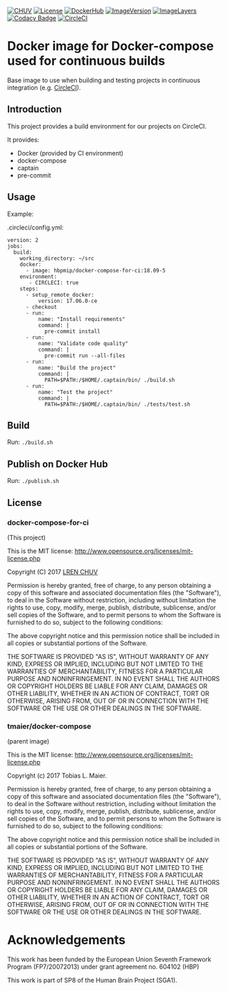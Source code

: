 [![CHUV](https://img.shields.io/badge/CHUV-LREN-AF4C64.svg)](https://www.unil.ch/lren/en/home.html) [![License](https://img.shields.io/badge/license-Apache--2.0-blue.svg)](https://github.com/LREN-CHUV/docker-compose-for-ci/blob/master/LICENSE) [![DockerHub](https://img.shields.io/badge/docker-hbpmip%2Fdocker--compose--for--ci-008bb8.svg)](https://hub.docker.com/r/hbpmip/docker-compose-for-ci/) [![ImageVersion](https://images.microbadger.com/badges/version/hbpmip/docker-compose-for-ci.svg)](https://hub.docker.com/r/hbpmip/docker-compose-for-ci/tags "hbpmip/docker-compose-for-ci image tags") [![ImageLayers](https://images.microbadger.com/badges/image/hbpmip/docker-compose-for-ci.svg)](https://microbadger.com/#/images/hbpmip/docker-compose-for-ci "hbpmip/docker-compose-for-ci on microbadger") [![Codacy Badge](https://api.codacy.com/project/badge/Grade/3b8686d1b2fe4c859cedcd0f435569ff)](https://www.codacy.com/app/hbp-mip/docker-compose-for-ci?utm_source=github.com&amp;utm_medium=referral&amp;utm_content=LREN-CHUV/docker-compose-for-ci&amp;utm_campaign=Badge_Grade) [![CircleCI](https://circleci.com/gh/LREN-CHUV/docker-compose-for-ci.svg?style=svg)](https://circleci.com/gh/LREN-CHUV/docker-compose-for-ci)

# Docker image for Docker-compose used for continuous builds

Base image to use when building and testing projects in continuous integration (e.g. [CircleCI](https://circleci.com)).

## Introduction

This project provides a build environment for our projects on CircleCI.

It provides:

* Docker (provided by CI environment)
* docker-compose
* captain
* pre-commit

## Usage

Example:

.circleci/config.yml:

```
version: 2
jobs:
  build:
    working_directory: ~/src
    docker:
      - image: hbpmip/docker-compose-for-ci:18.09-5
    environment:
       - CIRCLECI: true
    steps:
      - setup_remote_docker:
          version: 17.06.0-ce
      - checkout
      - run:
          name: "Install requirements"
          command: |
            pre-commit install
      - run:
          name: "Validate code quality"
          command: |
            pre-commit run --all-files
      - run:
          name: "Build the project"
          command: |
            PATH=$PATH:/$HOME/.captain/bin/ ./build.sh
      - run:
          name: "Test the project"
          command: |
            PATH=$PATH:/$HOME/.captain/bin/ ./tests/test.sh

```

## Build

Run: `./build.sh`

## Publish on Docker Hub

Run: `./publish.sh`

## License

### docker-compose-for-ci

(This project)

This is the MIT license: http://www.opensource.org/licenses/mit-license.php

Copyright (C) 2017 [LREN CHUV](https://www.unil.ch/lren/en/home.html)

Permission is hereby granted, free of charge, to any person obtaining a copy of this
software and associated documentation files (the "Software"), to deal in the Software
without restriction, including without limitation the rights to use, copy, modify, merge,
publish, distribute, sublicense, and/or sell copies of the Software, and to permit persons
to whom the Software is furnished to do so, subject to the following conditions:

The above copyright notice and this permission notice shall be included in all copies or
substantial portions of the Software.

THE SOFTWARE IS PROVIDED "AS IS", WITHOUT WARRANTY OF ANY KIND, EXPRESS OR IMPLIED,
INCLUDING BUT NOT LIMITED TO THE WARRANTIES OF MERCHANTABILITY, FITNESS FOR A PARTICULAR
PURPOSE AND NONINFRINGEMENT. IN NO EVENT SHALL THE AUTHORS OR COPYRIGHT HOLDERS BE LIABLE
FOR ANY CLAIM, DAMAGES OR OTHER LIABILITY, WHETHER IN AN ACTION OF CONTRACT, TORT OR
OTHERWISE, ARISING FROM, OUT OF OR IN CONNECTION WITH THE SOFTWARE OR THE USE OR OTHER
DEALINGS IN THE SOFTWARE.

### tmaier/docker-compose

(parent image)

This is the MIT license: http://www.opensource.org/licenses/mit-license.php

Copyright (c) 2017 Tobias L. Maier.

Permission is hereby granted, free of charge, to any person obtaining a copy of this
software and associated documentation files (the "Software"), to deal in the Software
without restriction, including without limitation the rights to use, copy, modify, merge,
publish, distribute, sublicense, and/or sell copies of the Software, and to permit persons
to whom the Software is furnished to do so, subject to the following conditions:

The above copyright notice and this permission notice shall be included in all copies or
substantial portions of the Software.

THE SOFTWARE IS PROVIDED "AS IS", WITHOUT WARRANTY OF ANY KIND, EXPRESS OR IMPLIED,
INCLUDING BUT NOT LIMITED TO THE WARRANTIES OF MERCHANTABILITY, FITNESS FOR A PARTICULAR
PURPOSE AND NONINFRINGEMENT. IN NO EVENT SHALL THE AUTHORS OR COPYRIGHT HOLDERS BE LIABLE
FOR ANY CLAIM, DAMAGES OR OTHER LIABILITY, WHETHER IN AN ACTION OF CONTRACT, TORT OR
OTHERWISE, ARISING FROM, OUT OF OR IN CONNECTION WITH THE SOFTWARE OR THE USE OR OTHER
DEALINGS IN THE SOFTWARE.

# Acknowledgements

This work has been funded by the European Union Seventh Framework Program (FP7/2007­2013) under grant agreement no. 604102 (HBP)

This work is part of SP8 of the Human Brain Project (SGA1).
